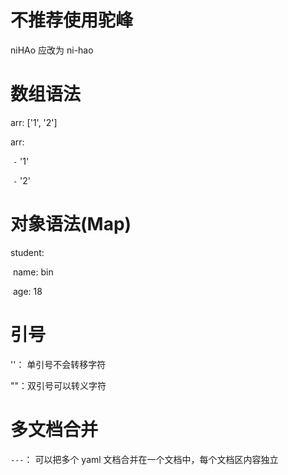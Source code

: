 # 不推荐使用驼峰

niHAo 应改为 ni-hao



# 数组语法

arr: ['1', '2']

arr: 

​	`-` '1'

​	`-` '2'



# 对象语法(Map)

student:

​	name: bin

​	age: 18



# 引号

''： 单引号不会转移字符

""：双引号可以转义字符



# 多文档合并

`---`： 可以把多个 yaml 文档合并在一个文档中，每个文档区内容独立